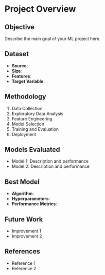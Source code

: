 # Project Overview

## Objective
Describe the main goal of your ML project here.

## Dataset
- **Source**: 
- **Size**: 
- **Features**: 
- **Target Variable**: 

## Methodology
1. Data Collection
2. Exploratory Data Analysis
3. Feature Engineering
4. Model Selection
5. Training and Evaluation
6. Deployment

## Models Evaluated
- Model 1: Description and performance
- Model 2: Description and performance

## Best Model
- **Algorithm**: 
- **Hyperparameters**: 
- **Performance Metrics**: 

## Future Work
- Improvement 1
- Improvement 2

## References
- Reference 1
- Reference 2
